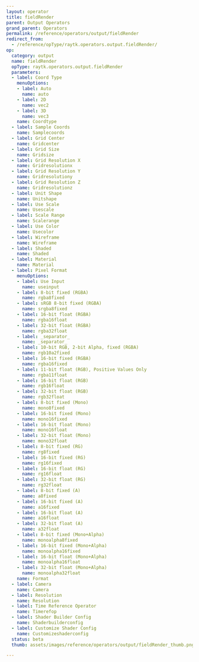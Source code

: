 ```yaml
---
layout: operator
title: fieldRender
parent: Output Operators
grand_parent: Operators
permalink: /reference/operators/output/fieldRender
redirect_from:
  - /reference/opType/raytk.operators.output.fieldRender/
op:
  category: output
  name: fieldRender
  opType: raytk.operators.output.fieldRender
  parameters:
  - label: Coord Type
    menuOptions:
    - label: Auto
      name: auto
    - label: 2D
      name: vec2
    - label: 3D
      name: vec3
    name: Coordtype
  - label: Sample Coords
    name: Samplecoords
  - label: Grid Center
    name: Gridcenter
  - label: Grid Size
    name: Gridsize
  - label: Grid Resolution X
    name: Gridresolutionx
  - label: Grid Resolution Y
    name: Gridresolutiony
  - label: Grid Resolution Z
    name: Gridresolutionz
  - label: Unit Shape
    name: Unitshape
  - label: Use Scale
    name: Usescale
  - label: Scale Range
    name: Scalerange
  - label: Use Color
    name: Usecolor
  - label: Wireframe
    name: Wireframe
  - label: Shaded
    name: Shaded
  - label: Material
    name: Material
  - label: Pixel Format
    menuOptions:
    - label: Use Input
      name: useinput
    - label: 8-bit fixed (RGBA)
      name: rgba8fixed
    - label: sRGB 8-bit fixed (RGBA)
      name: srgba8fixed
    - label: 16-bit float (RGBA)
      name: rgba16float
    - label: 32-bit float (RGBA)
      name: rgba32float
    - label: _separator_
      name: _separator_
    - label: 10-bit RGB, 2-bit Alpha, fixed (RGBA)
      name: rgb10a2fixed
    - label: 16-bit fixed (RGBA)
      name: rgba16fixed
    - label: 11-bit float (RGB), Positive Values Only
      name: rgba11float
    - label: 16-bit float (RGB)
      name: rgb16float
    - label: 32-bit float (RGB)
      name: rgb32float
    - label: 8-bit fixed (Mono)
      name: mono8fixed
    - label: 16-bit fixed (Mono)
      name: mono16fixed
    - label: 16-bit float (Mono)
      name: mono16float
    - label: 32-bit float (Mono)
      name: mono32float
    - label: 8-bit fixed (RG)
      name: rg8fixed
    - label: 16-bit fixed (RG)
      name: rg16fixed
    - label: 16-bit float (RG)
      name: rg16float
    - label: 32-bit float (RG)
      name: rg32float
    - label: 8-bit fixed (A)
      name: a8fixed
    - label: 16-bit fixed (A)
      name: a16fixed
    - label: 16-bit float (A)
      name: a16float
    - label: 32-bit float (A)
      name: a32float
    - label: 8-bit fixed (Mono+Alpha)
      name: monoalpha8fixed
    - label: 16-bit fixed (Mono+Alpha)
      name: monoalpha16fixed
    - label: 16-bit float (Mono+Alpha)
      name: monoalpha16float
    - label: 32-bit float (Mono+Alpha)
      name: monoalpha32float
    name: Format
  - label: Camera
    name: Camera
  - label: Resolution
    name: Resolution
  - label: Time Reference Operator
    name: Timerefop
  - label: Shader Builder Config
    name: Shaderbuilderconfig
  - label: Customize Shader Config
    name: Customizeshaderconfig
  status: beta
  thumb: assets/images/reference/operators/output/fieldRender_thumb.png

---
```

